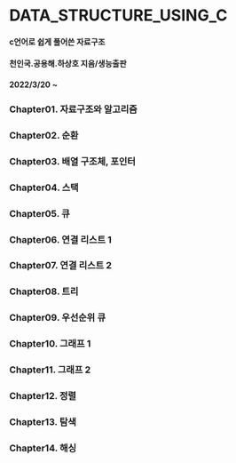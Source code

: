 # DATA_STRUCTURE_USING_C

#### c언어로 쉽게 풀어쓴 자료구조

#### 천인국.공용해.하상호 지음/생능출판

#### 2022/3/20 ~

### Chapter01. 자료구조와 알고리즘

### Chapter02. 순환

### Chapter03. 배열 구조체, 포인터

### Chapter04. 스택

### Chapter05. 큐

### Chapter06. 연결 리스트 1

### Chapter07. 연결 리스트 2

### Chapter08. 트리

### Chapter09. 우선순위 큐

### Chapter10. 그래프 1

### Chapter11. 그래프 2

### Chapter12. 정렬

### Chapter13. 탐색

### Chapter14. 해싱
